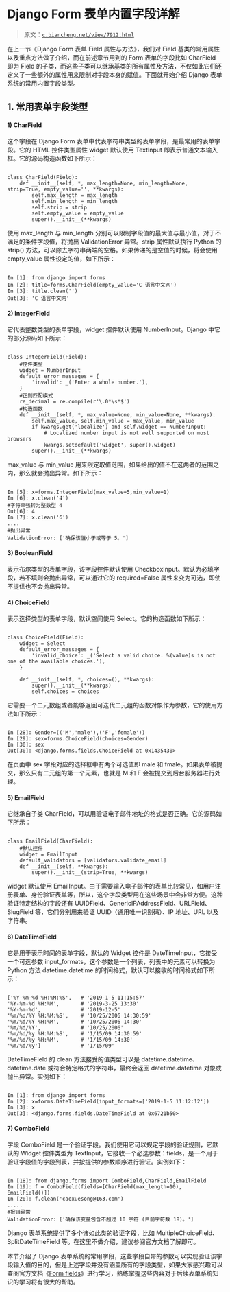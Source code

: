 # Django Form 表单内置字段详解

> 原文：[`c.biancheng.net/view/7912.html`](http://c.biancheng.net/view/7912.html)

在上一节《Django Form 表单 Field 属性与方法》，我们对 Field 基类的常用属性以及重点方法做了介绍，而在前述章节用到的 Form 表单的字段比如 CharField 即为 Field 的子类，而这些子类可以继承基类的所有属性及方法，不仅如此它们还定义了一些额外的属性用来限制对字段本身的赋值。下面就开始介绍 Django 表单系统的常用内置字段类型。

## 1\. 常用表单字段类型

#### 1) CharField

这个字段在 Django Form 表单中代表字符串类型的表单字段，是最常用的表单字段。它的 HTML 控件类型属性 widget 默认使用 TextInput 即表示普通文本输入框。它的源码构造函数如下所示：

```

class CharField(Field):
    def __init__(self, *, max_length=None, min_length=None, strip=True, empty_value='', **kwargs):
        self.max_length = max_length
        self.min_length = min_length
        self.strip = strip
        self.empty_value = empty_value
        super().__init__(**kwargs)

```

使用 max_length 与 min_length 分别可以限制字段值的最大值与最小值，对于不满足的条件字段值，将抛出 ValidationError 异常。strip 属性默认执行 Python 的 strip() 方法，可以除去字符串两端的空格。如果传递的是空值的时候，将会使用 empty_value 属性设定的值，如下所示：

```

In [1]: from django import forms
In [2]: title=forms.CharField(empty_value='C 语言中文网')
In [3]: title.clean('')
Out[3]: 'C 语言中文网'
```

#### 2) IntegerField

它代表整数类型的表单字段，widget 控件默认使用 NumberInput。Django 中它的部分源码如下所示：

```

class IntegerField(Field):
    #控件类型
    widget = NumberInput
    default_error_messages = {
        'invalid': _('Enter a whole number.'),
    }
    #正则匹配模式
    re_decimal = re.compile(r'\.0*\s*$')
    #构造函数
    def __init__(self, *, max_value=None, min_value=None, **kwargs):
        self.max_value, self.min_value = max_value, min_value
        if kwargs.get('localize') and self.widget == NumberInput:
            # Localized number input is not well supported on most browsers
            kwargs.setdefault('widget', super().widget)
        super().__init__(**kwargs)
```

max_value 与 min_value 用来限定取值范围，如果给出的值不在这两者的范围之内，那么就会抛出异常。如下所示：

```

In [5]: x=forms.IntegerField(max_value=5,min_value=1)
In [6]: x.clean('4')
#字符串强转为整数型 4
Out[6]: 4
In [7]: x.clean('6')
....
#抛出异常
ValidationError: ['确保该值小于或等于 5。']
```

#### 3) BooleanField

表示布尔类型的表单字段，该字段控件默认使用 CheckboxInput。默认为必填字段，若不填则会抛出异常，可以通过它的 required=False 属性来变为可选，即使不提供也不会抛出异常。

#### 4) ChoiceField

表示选择类型的表单字段，默认空间使用 Select。它的构造函数如下所示：

```

class ChoiceField(Field):
    widget = Select
    default_error_messages = {
        'invalid_choice': _('Select a valid choice. %(value)s is not one of the available choices.'),
    }

    def __init__(self, *, choices=(), **kwargs):
        super().__init__(**kwargs)
        self.choices = choices
```

它需要一个二元数组或者能够返回可迭代二元组的函数对象作为参数，它的使用方法如下所示：

```

In [28]: Gender=(('M','male'),('F','female'))
In [29]: sex=forms.ChoiceField(choices=Gender)
In [30]: sex
Out[30]: <django.forms.fields.ChoiceField at 0x1435430>
```

在页面中 sex 字段对应的选择框中有两个可选值即 male 和 fmale。如果表单被提交，那么只有二元组的第一个元素，也就是 M 和 F 会被提交到后台服务器进行处理。

#### 5) EmailField

它继承自子类 CharField，可以用验证电子邮件地址的格式是否正确。它的源码如下所示：

```

class EmailField(CharField):
    #默认控件
    widget = EmailInput
    default_validators = [validators.validate_email]
    def __init__(self, **kwargs):
        super().__init__(strip=True, **kwargs)
```

widget 默认使用 EmailInput。由于需要输入电子邮件的表单比较常见，如用户注册表单、身份验证表单等，所以，这个字段类型用在这些场景中会非常方便。这种验证特定结构的字段还有 UUIDField、GenericIPAddressField、URLField、SlugField 等，它们分别用来验证 UUID（通用唯一识别码）、IP 地址、URL 以及字符串。

#### 6) DateTimeField

它是用于表示时间的表单字段，默认的 Widget 控件是 DateTimeInput，它接受一个可选参数 input_formats，这个参数是一个列表，列表中的元素可以转换为 Python 方法 datetime.datetime 的时间格式，默认可以接收的时间格式如下所示：

```

['%Y-%m-%d %H:%M:%S',   # '2019-1-5 11:15:57'
'%Y-%m-%d %H:%M',       # '2019-3-25 13:30'
'%Y-%m-%d',             # '2019-12-5'
'%m/%d/%Y %H:%M:%S',    # '10/25/2006 14:30:59'
'%m/%d/%Y %H:%M',       # '10/25/2006 14:30'
'%m/%d/%Y',             # '10/25/2006'
'%m/%d/%y %H:%M:%S',    # '1/15/09 14:30:59'
'%m/%d/%y %H:%M',       # '1/15/09 14:30'
'%m/%d/%y']             # '1/15/09'
```

DateTimeField 的 clean 方法接受的值类型可以是 datetime.datetime、datetime.date 或符合特定格式的字符串，最终会返回 datetime.datetime 对象或抛出异常。实例如下：

```

In [1]: from django import forms
In [2]: x=forms.DateTimeField(input_formats=['2019-1-5 11:12:12'])
In [3]: x
Out[3]: <django.forms.fields.DateTimeField at 0x6721b50>
```

#### 7) ComboField

字段 ComboField 是一个验证字段。我们使用它可以规定字段的验证规则，它默认的 Widget 控件类型为 TextInput，它接收一个必选参数：fields，是一个用于验证字段值的字段列表，并按提供的参数顺序进行验证。实例如下：

```

In [18]: from django.forms import ComboField,CharField,EmailField
In [19]: f = ComboField(fields=[CharField(max_length=10), EmailField()])
In [20]: f.clean('caoxuesong@163.com')
.....
#报错异常
ValidationError: ['确保该变量包含不超过 10 字符 (目前字符数 18)。']
```

Django 表单系统提供了多个诸如此类的验证字段，比如 MultipleChoiceField、SplitDateTimeField 等。在这里不做介绍，建议参阅官方文档了解即可。

本节介绍了 Django 表单系统的常用字段，这些字段自带的参数可以实现验证该字段输入值的目的，但是上述字段并没有涵盖所有的字段类型，如果大家感兴趣可以查阅官方文档《[Form fields](https://docs.djangoproject.com/zh-hans/2.2/ref/forms/fields/)》进行学习，熟练掌握这些内容对于后续表单系统知识的学习将有很大的帮助。